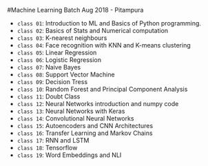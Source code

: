 #Machine Learning Batch Aug 2018 - Pitampura

- `class 01`: Introduction to ML and Basics of Python programming.
- `class 02`: Basics of Stats and Numerical computation
- `class 03`: K-nearest neighbours
- `class 04`: Face recognition with KNN and K-means clustering
- `class 05`: Linear Regression
- `class 06`: Logistic Regression
- `class 07`: Naive Bayes
- `class 08`: Support Vector Machine
- `class 09`: Decision Tress
- `class 10`: Random Forest and Principal Component Analysis 
- `class 11`: Doubt Class
- `class 12`: Neural Networks introduction and numpy code
- `class 13`: Neural Networks with Keras
- `class 14`: Convolutional Neural Networks
- `class 15`: Autoencoders and CNN Architectures
- `class 16`: Transfer Learning and Markov Chains
- `class 17`: RNN and LSTM
- `class 18`: Tensorflow
- `class 19`: Word Embeddings and NLI
